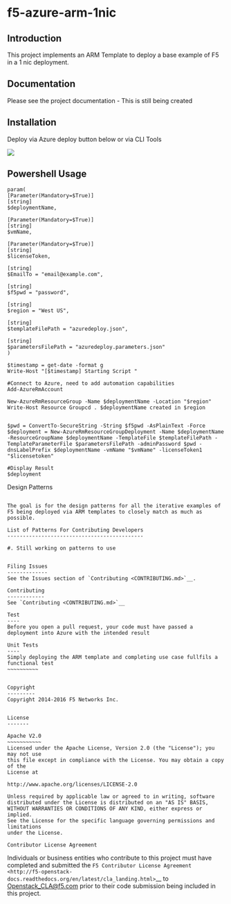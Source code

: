 f5-azure-arm-1nic
================

Introduction
------------
This project implements an ARM Template to deploy a base example of F5 in a 1 nic deployment.

Documentation
-------------
Please see the project documentation - This is still being created

Installation
------------

Deploy via Azure deploy button below or via CLI Tools

<a href="https://portal.azure.com/#create/Microsoft.Template/uri/https%3A%2F%2Fraw.githubusercontent.com%2Fsevedge%2Fazure-arm-2nic%2Fmaster%2Fazure-arm-2nic%2Fazuredeploy.json" target="_blank">
    <img src="http://azuredeploy.net/deploybutton.png"/>
</a>


Powershell Usage
-----

    param(
    [Parameter(Mandatory=$True)]
    [string]
    $deploymentName,

    [Parameter(Mandatory=$True)]
    [string]
    $vmName,

    [Parameter(Mandatory=$True)]
    [string]
    $licenseToken,

    [string]
    $EmailTo = "email@example.com",

    [string]
    $f5pwd = "password",

    [string]
    $region = "West US",

    [string]
    $templateFilePath = "azuredeploy.json",

    [string]
    $parametersFilePath = "azuredeploy.parameters.json"
    )

    $timestamp = get-date -format g
    Write-Host "[$timestamp] Starting Script "

    #Connect to Azure, need to add automation capabilities
    Add-AzureRmAccount

    New-AzureRmResourceGroup -Name $deploymentName -Location "$region"
    Write-Host Resource Groupcd . $deploymentName created in $region


    $pwd = ConvertTo-SecureString -String $f5pwd -AsPlainText -Force
    $deployment = New-AzureRmResourceGroupDeployment -Name $deploymentName -ResourceGroupName $deploymentName -TemplateFile $templateFilePath -TemplateParameterFile $parametersFilePath -adminPassword $pwd -dnsLabelPrefix $deploymentName -vmName "$vmName" -licenseToken1 "$licensetoken"

    #Display Result
    $deployment



Design Patterns
~~~~~~~~~~~~~~~

The goal is for the design patterns for all the iterative examples of F5 being deployed via ARM templates to closely match as much as possible.

List of Patterns For Contributing Developers
--------------------------------------------

#. Still working on patterns to use


Filing Issues
-------------
See the Issues section of `Contributing <CONTRIBUTING.md>`__.

Contributing
------------
See `Contributing <CONTRIBUTING.md>`__

Test
----
Before you open a pull request, your code must have passed a deployment into Azure with the intended result

Unit Tests
----
Simply deploying the ARM template and completing use case fullfils a functional test
~~~~~~~~~~


Copyright
---------
Copyright 2014-2016 F5 Networks Inc.


License
-------

Apache V2.0
~~~~~~~~~~~
Licensed under the Apache License, Version 2.0 (the "License"); you may not use
this file except in compliance with the License. You may obtain a copy of the
License at

http://www.apache.org/licenses/LICENSE-2.0

Unless required by applicable law or agreed to in writing, software
distributed under the License is distributed on an "AS IS" BASIS,
WITHOUT WARRANTIES OR CONDITIONS OF ANY KIND, either express or implied.
See the License for the specific language governing permissions and limitations
under the License.

Contributor License Agreement
~~~~~~~~~~~~~~~~~~~~~~~~~~~~~
Individuals or business entities who contribute to this project must have
completed and submitted the `F5 Contributor License Agreement
<http://f5-openstack-docs.readthedocs.org/en/latest/cla_landing.html>`__
to Openstack_CLA@f5.com prior to their code submission being included in this
project.